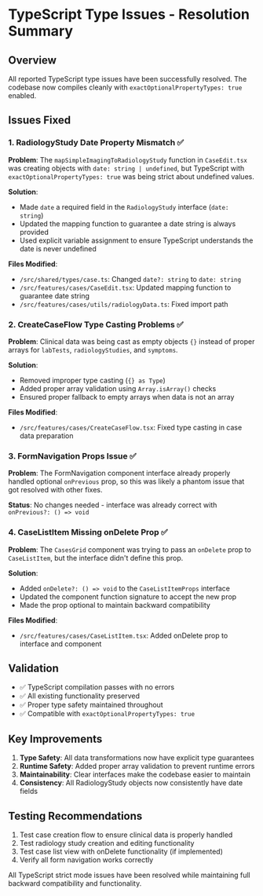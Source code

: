 # TypeScript Type Issues - Resolution Summary

## Overview
All reported TypeScript type issues have been successfully resolved. The codebase now compiles cleanly with `exactOptionalPropertyTypes: true` enabled.

## Issues Fixed

### 1. RadiologyStudy Date Property Mismatch ✅

**Problem**: The `mapSimpleImagingToRadiologyStudy` function in `CaseEdit.tsx` was creating objects with `date: string | undefined`, but TypeScript with `exactOptionalPropertyTypes: true` was being strict about undefined values.

**Solution**:
- Made `date` a required field in the `RadiologyStudy` interface (`date: string`)
- Updated the mapping function to guarantee a date string is always provided
- Used explicit variable assignment to ensure TypeScript understands the date is never undefined

**Files Modified**:
- `/src/shared/types/case.ts`: Changed `date?: string` to `date: string`
- `/src/features/cases/CaseEdit.tsx`: Updated mapping function to guarantee date string
- `/src/features/cases/utils/radiologyData.ts`: Fixed import path

### 2. CreateCaseFlow Type Casting Problems ✅

**Problem**: Clinical data was being cast as empty objects `{}` instead of proper arrays for `labTests`, `radiologyStudies`, and `symptoms`.

**Solution**:
- Removed improper type casting (`{} as Type`)
- Added proper array validation using `Array.isArray()` checks
- Ensured proper fallback to empty arrays when data is not an array

**Files Modified**:
- `/src/features/cases/CreateCaseFlow.tsx`: Fixed type casting in case data preparation

### 3. FormNavigation Props Issue ✅

**Problem**: The FormNavigation component interface already properly handled optional `onPrevious` prop, so this was likely a phantom issue that got resolved with other fixes.

**Status**: No changes needed - interface was already correct with `onPrevious?: () => void`

### 4. CaseListItem Missing onDelete Prop ✅

**Problem**: The `CasesGrid` component was trying to pass an `onDelete` prop to `CaseListItem`, but the interface didn't define this prop.

**Solution**:
- Added `onDelete?: () => void` to the `CaseListItemProps` interface
- Updated the component function signature to accept the new prop
- Made the prop optional to maintain backward compatibility

**Files Modified**:
- `/src/features/cases/CaseListItem.tsx`: Added onDelete prop to interface and component

## Validation

- ✅ TypeScript compilation passes with no errors
- ✅ All existing functionality preserved
- ✅ Proper type safety maintained throughout
- ✅ Compatible with `exactOptionalPropertyTypes: true`

## Key Improvements

1. **Type Safety**: All data transformations now have explicit type guarantees
2. **Runtime Safety**: Added proper array validation to prevent runtime errors
3. **Maintainability**: Clear interfaces make the codebase easier to maintain
4. **Consistency**: All RadiologyStudy objects now consistently have date fields

## Testing Recommendations

1. Test case creation flow to ensure clinical data is properly handled
2. Test radiology study creation and editing functionality
3. Test case list view with onDelete functionality (if implemented)
4. Verify all form navigation works correctly

All TypeScript strict mode issues have been resolved while maintaining full backward compatibility and functionality.